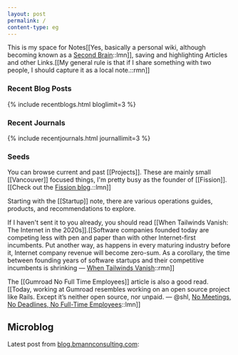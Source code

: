 ```yaml
---
layout: post
permalink: /
content-type: eg
---
```

This is my space for Notes[[Yes, basically a personal wiki, although becoming known as a <a href="../secondbrain/">Second Brain</a>::lmn]], saving and highlighting Articles and other Links.[[My general rule is that if I share something with two people, I should capture it as a local note.::rmn]]

### Recent Blog Posts
{% include recentblogs.html bloglimit=3 %}
### Recent Journals
{% include recentjournals.html journallimit=3 %}
### Seeds

You can browse current and past [[Projects]]. These are mainly small [[Vancouver]] focused things, I'm pretty busy as the founder of [[Fission]].[[Check out the <a href='https://blog.fission.codes'>Fission blog</a>.::lmn]]

Starting with the [[Startup]] note, there are various operations guides, products, and recommendations to explore.

If I haven't sent it to you already, you should read [[When Tailwinds Vanish: The Internet in the 2020s]].[[Software companies founded today are competing less with pen and paper than with other Internet-first incumbents. Put another way, as happens in every maturing industry before it, Internet company revenue will become zero-sum. As a corollary, the time between founding years of software startups and their competitive incumbents is shrinking — <a href='https://luttig.substack.com/p/when-tailwinds-vanish'>When Tailwinds Vanish</a>::rmn]]

The [[Gumroad No Full Time Employees]] article is also a good read.[[Today, working at Gumroad resembles working on an open source project like Rails. Except it’s neither open source, nor unpaid. — @shl, <a href='https://sahillavingia.com/work'>No Meetings, No Deadlines, No Full-Time Employees</a>::lmn]]
## Microblog

<div id="mblatest">
<p>Latest post from <a href="https://blog.bmannconsulting.com">blog.bmannconsulting.com</a>:</p>
<blockquote style="background-color: #FFC3B7">
<script type="text/javascript" src="https://micro.blog/sidebar.js?username=boris&count=1"></script>
</blockquote>
</div>